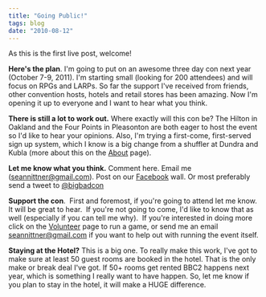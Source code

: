```yaml
---
title: "Going Public!"
tags: blog
date: "2010-08-12"
---
```


As this is the first live post, welcome!

**Here's the plan**. I'm going to put on an awesome three day con next year (October 7-9, 2011). I'm starting small (looking for 200 attendees) and will focus on RPGs and LARPs. So far the support I've received from friends, other convention hosts, hotels and retail stores has been amazing. Now I'm opening it up to everyone and I want to hear what you think.

**There is still a lot to work out.** Where exactly will this con be? The Hilton in Oakland and the Four Points in Pleasonton are both eager to host the event so I'd like to hear your opinions. Also, I'm trying a first-come, first-served sign up system, which I know is a big change from a shuffler at Dundra and Kubla (more about this on the [About](http://www.bigbadcon.com/?page_id=2) page).

**Let me know what you think.** Comment here. Email me ([seannittner@gmail.com](mailto:seannittner@gmail.com)). Post on our [Facebook](http://www.facebook.com/home.php?#!/pages/Big-Bad-Con/138119056223243?ref=ts) wall. Or most preferably send a tweet to [@bigbadcon](http://twitter.com/bigbadcon)

**Support the con**.  First and foremost, if you're going to attend let me know. It will be great to hear.  If you're not going to come, I'd like to know that as well (especially if you can tell me why).  If you're interested in doing more click on the [Volunteer](http://www.bigbadcon.com/?page_id=7) page to run a game, or send me an email [seannittner@gmail.com](mailto:seannittner@gmail.com) if you want to help out with running the event itself.

**Staying at the Hotel?** This is a big one. To really make this work, I've got to make sure at least 50 guest rooms are booked in the hotel. That is the only make or break deal I've got. If 50+ rooms get rented BBC2 happens next year, which is something I really want to have happen. So, let me know if you plan to stay in the hotel, it will make a HUGE difference.
